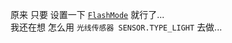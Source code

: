 原来 只要 设置一下 [`FlashMode`](https://developer.android.com/reference/android/hardware/Camera.Parameters.html#setFlashMode(java.lang.String)) 就行了...  
我还在想 怎么用 `光线传感器 SENSOR.TYPE_LIGHT` 去做...
